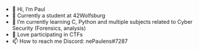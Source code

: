 - 👋 Hi, I’m Paul
- 👀 Currently a student at 42Wolfsburg
- 🌱 I’m currently learning C, Python and multiple subjects related to Cyber Security (Forensics, analysis)
- 💞️ Love participating in CTFs
- 📫 How to reach me Discord: nePaulens#7287

